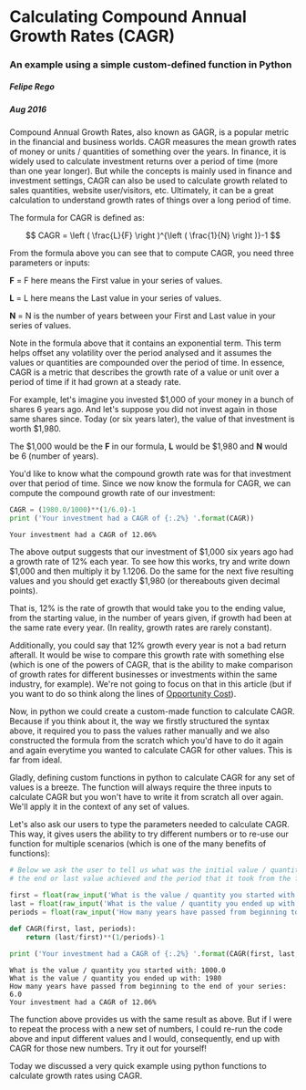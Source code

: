 
# Calculating Compound Annual Growth Rates (CAGR)
### An example using a simple custom-defined function in Python
##### Felipe Rego
##### Aug 2016

Compound Annual Growth Rates, also known as GAGR, is a popular metric in the financial and business worlds. CAGR measures the mean growth rates of money or units / quantities of something over the years. In finance, it is widely used to calculate investment returns over a period of time (more than one year longer). But while the concepts is mainly used in finance and investment settings, CAGR can also be used to calculate growth related to sales quantities, website user/visitors, etc. Ultimately, it can be a great calculation to understand growth rates of things over a long period of time.

The formula for CAGR is defined as:


$$ CAGR = \left ( \frac{L}{F} \right )^{\left ( \frac{1}{N} \right )}-1 $$


From the formula above you can see that to compute CAGR, you need three parameters or inputs:

**F** = F here means the First value in your series of values.

**L** = L here means the Last value in your series of values.

**N** = N is the number of years between your First and Last value in your series of values.

Note in the formula above that it contains an exponential term. This term helps offset any volatility over the period analysed and it assumes the values or quantities are compounded over the period of time. In essence, CAGR is a metric that describes the growth rate of a value or unit over a period of time if it had grown at a steady rate.

For example, let's imagine you invested \$1,000 of your money in a bunch of shares 6 years ago. And let's suppose you did not invest again in those same shares since. Today (or six years later), the value of that investment is worth \$1,980.

The \$1,000 would be the **F** in our formula, **L** would be \$1,980 and **N** would be 6 (number of years).

You'd like to know what the compound growth rate was for that investment over that period of time. Since we now know the formula for CAGR, we can compute the compound growth rate of our investment:


```python
CAGR = (1980.0/1000)**(1/6.0)-1
print ('Your investment had a CAGR of {:.2%} '.format(CAGR))
```

    Your investment had a CAGR of 12.06% 


The above output suggests that our investment of \$1,000 six years ago had a growth rate of 12% each year. To see how this works, try and write down \$1,000 and then multiply it by 1.1206. Do the same for the next five resulting values and you should get exactly \$1,980 (or thereabouts given decimal points).

That is, 12% is the rate of growth that would take you to the ending value, from the starting value, in the number of years given, if growth had been at the same rate every year. (In reality, growth rates are rarely constant).

Additionally, you could say that 12% growth every year is not a bad return afterall. It would be wise to compare this growth rate with something else (which is one of the powers of CAGR, that is the ability to make comparison of growth rates for different businesses or investments within the same industry, for example). We're not going to focus on that in this article (but if you want to do so think along the lines of [Opportunity Cost](https://en.wikipedia.org/wiki/Opportunity_cost)).

Now, in python we could create a custom-made function to calculate CAGR. Because if you think about it, the way we firstly structured the syntax above, it required you to pass the values rather manually and we also constructed the formula from the scratch which you'd have to do it again and again everytime you wanted to calculate CAGR for other values. This is far from ideal.

Gladly, defining custom functions in python to calculate CAGR for any set of values is a breeze. The function will always require the three inputs to calculate CAGR but you won't have to write it from scratch all over again. We'll apply it in the context of any set of values.

Let's also ask our users to type the parameters needed to calculate CAGR. This way, it gives users the ability to try different numbers or to re-use our function for multiple scenarios (which is one of the many benefits of functions):


```python
# Below we ask the user to tell us what was the initial value / quantity to be considered,
# the end or last value achieved and the period that it took from the first to the last value.

first = float(raw_input('What is the value / quantity you started with: '))
last = float(raw_input('What is the value / quantity you ended up with: '))
periods = float(raw_input('How many years have passed from beginning to the end of your series: '))
    
def CAGR(first, last, periods):
    return (last/first)**(1/periods)-1

print ('Your investment had a CAGR of {:.2%} '.format(CAGR(first, last, periods)))
```

    What is the value / quantity you started with: 1000.0
    What is the value / quantity you ended up with: 1980
    How many years have passed from beginning to the end of your series: 6.0
    Your investment had a CAGR of 12.06% 


The function above provides us with the same result as above. But if I were to repeat the process with a new set of numbers, I could re-run the code above and input different values and I would, consequently, end up with CAGR for those new numbers. Try it out for yourself!

Today we discussed a very quick example using python functions to calculate growth rates using CAGR.  
